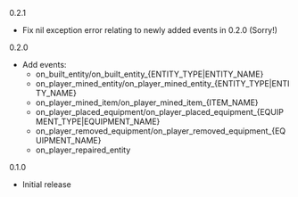 0.2.1
- Fix nil exception error relating to newly added events in 0.2.0 (Sorry!)

0.2.0
- Add events:
    - on_built_entity/on_built_entity_{ENTITY_TYPE|ENTITY_NAME}
    - on_player_mined_entity/on_player_mined_entity_{ENTITY_TYPE|ENTITY_NAME}
    - on_player_mined_item/on_player_mined_item_{ITEM_NAME}
    - on_player_placed_equipment/on_player_placed_equipment_{EQUIPMENT_TYPE|EQUIPMENT_NAME}
    - on_player_removed_equipment/on_player_removed_equipment_{EQUIPMENT_NAME}
    - on_player_repaired_entity


0.1.0
- Initial release